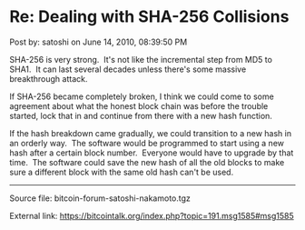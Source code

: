 # Re: Dealing with SHA-256 Collisions

Post by: satoshi on June 14, 2010, 08:39:50 PM

SHA-256 is very strong. &nbsp;It's not like the incremental step from MD5 to SHA1. &nbsp;It can last several decades unless there's some massive breakthrough attack.

If SHA-256 became completely broken, I think we could come to some agreement about what the honest block chain was before the trouble started, lock that in and continue from there with a new hash function.

If the hash breakdown came gradually, we could transition to a new hash in an orderly way. &nbsp;The software would be programmed to start using a new hash after a certain block number. &nbsp;Everyone would have to upgrade by that time. &nbsp;The software could save the new hash of all the old blocks to make sure a different block with the same old hash can't be used.

---

Source file: bitcoin-forum-satoshi-nakamoto.tgz

External link: https://bitcointalk.org/index.php?topic=191.msg1585#msg1585
